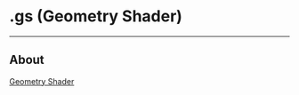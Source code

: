 # .gs (Geometry Shader)

___

## About

[Geometry Shader](https://www.khronos.org/opengl/wiki/Geometry_Shader)